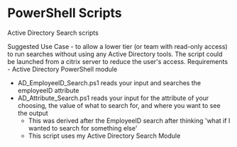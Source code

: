 # PowerShell Scripts
Active Directory Search scripts

Suggested Use Case - to allow a lower tier (or team with read-only access) to run searches without using any Active Directory tools. The script could be launched from a citrix server to reduce the user's access.
Requirements - Active Directory PowerShell module
- AD_EmployeeID_Search.ps1 reads your input and searches the employeeID attribute
- AD_Attribute_Search.ps1 reads your input for the attribute of your choosing, the value of what to search for, and where you want to see the output
  - This was derived after the EmployeeID search after thinking 'what if I wanted to search for something else'
  - This script uses my Active Directory Search Module